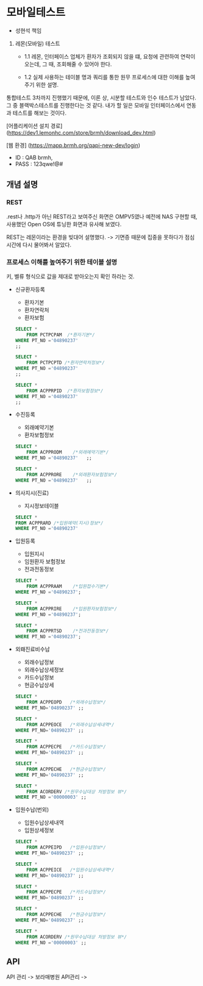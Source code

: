 


# 모바일테스트
- 성현석 책임


1. 레몬(모바일) 테스트
    - 1.1 레몬, 인터페이스 업체가 환자가 조회되지 않을 떄, 요청에 관련하여 연락이 오는데, 그 때, 조회해줄 수 있어야 한다.

    - 1.2 실제 사용하는 테이블 명과 쿼리를 통한 원무 프로세스에 대한 이해를 높여주기 위한 설명.

통합테스트 3차까지 진행했기 때문에, 이론 상, 시분할 테스트와 인수 테스트가 남았다.
그 중 블랙박스테스트를 진행한다는 것 같다.
내가 할 일은 모바일 인터페이스에서 연동과 테스트를 해보는 것이다.

[어플리케이션 설치 경로]
(https://dev1.lemonhc.com/store/brmh/download_dev.html)

[웹 환경]
(https://mapp.brmh.org/qapi-new-dev/login)
-  ID : QAB brmh,
- PASS : 123qwe!@#

## 개념 설명
### REST
.rest나 .http가 아닌 REST라고 보여주신 화면은 OMPV5였나 예전에 NAS 구현할 때, 사용했던 Open OS에 튜닝한 화면과 유사해 보였다.

REST는 레몬이라는 환경을 빚대어 설명했다. -> 기면증 때문에 집중을 못하다가 점심시간에 다시 물어봐서 알았다.

### 프로세스 이해를 높여주기 위한 테이블 설명
키, 벨류 형식으로 값을 제대로 받아오는지 확인 하라는 것.


- 신규환자등록
    - 환자기본
    - 환자연락처
    - 환자보험
    ```sql
    SELECT *
    	FROM PCTPCPAM  /*환자기본*/
    WHERE PT_NO ='04890237'
    ;;

    SELECT *
    	FROM PCTPCPTD /*환자연락처정보*/
    WHERE PT_NO ='04890237'
    ;;

    SELECT *
    	FROM ACPPRPID  /*환자보험정보*/
    WHERE PT_NO ='04890237'
    ;;
    ```

- 수진등록
    - 외래예약기본
    - 환자보험정보
    ```sql
    SELECT *
	    FROM ACPPRODM    /*외래예약기본*/
    WHERE PT_NO ='04890237'   ;;

    SELECT *
    	FROM ACPPRORE    /*외래환자보험정보*/
    WHERE PT_NO ='04890237'   ;;
    ```

- 의사지시(진료)
    - 지시정보테이블
    ```sql
    SELECT *
	FROM ACPPRARD /*입원예약(지시)정보*/
    WHERE PT_NO ='04890237'
    ```

- 입원등록
    - 입원지시
    - 임원환자 보험정보
    - 전과전동정보
    ```sql
    SELECT *
    	FROM ACPPRAAM    /*입원접수기본*/
    WHERE PT_NO ='04890237';

    SELECT *
    	FROM ACPPRIRE    /*입원환자보험정보*/
    WHERE PT_NO ='04890237';

    SELECT *
    	FROM ACPPRTSD    /*전과전동정보*/
    WHERE PT_NO ='04890237';
    ```

- 외뢔진료비수납
    - 외래수납정보
    - 외래수납상세정보
    - 카드수납정보
    - 현금수납상세
    ```sql
    SELECT *
    	FROM ACPPEOPD   /*외래수납정보*/
    WHERE PT_NO='04890237' ;;

    SELECT *
    	FROM ACPPEOCE   /*외래수납상세내역*/
    WHERE PT_NO='04890237' ;;

    SELECT *
    	FROM ACPPECPE   /*카드수납정보*/
    WHERE PT_NO='04890237' ;;

    SELECT *
    	FROM ACPPECHE   /*현금수납정보*/
    WHERE PT_NO='04890237' ;;

    SELECT *
    	FROM ACORDERV /*원무수납대상 처방정보 뷰*/
    WHERE PT_NO ='00000003' ;;
    ```

- 입원수납(번외)
    - 입원수납상세내역
    - 입원상세정보
    ```sql
    SELECT *
    	FROM ACPPEIPD   /*입원수납정보*/
    WHERE PT_NO='04890237' ;;

    SELECT *
    	FROM ACPPEICE   /*입원수납상세내역*/
    WHERE PT_NO='04890237' ;;

    SELECT *
    	FROM ACPPECPE   /*카드수납정보*/
    WHERE PT_NO='04890237' ;;

    SELECT *
    	FROM ACPPECHE   /*현금수납정보*/
    WHERE PT_NO='04890237' ;;

    SELECT *
    	FROM ACORDERV /*원무수납대상 처방정보 뷰*/
    WHERE PT_NO ='00000003' ;;
    ```




## API
API 관리 -> 보라매병원 API관리 -> 





